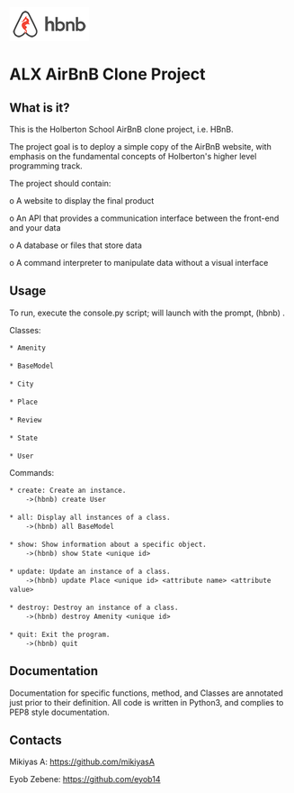 ![alt tag](https://github.com/dfbacon/AirBnB_clone/blob/master/web_static/images/logo.png)

ALX AirBnB Clone Project
=====================================

What is it?
-----------

This is the Holberton School AirBnB clone project, i.e. HBnB.

The project goal  is to deploy a simple copy of the AirBnB website, with
emphasis on the fundamental concepts of Holberton's higher level programming
track.

The project should contain:

  o A website to display the final product

  o An API that provides a communication interface between the front-end and your data

  o A database or files that store data

  o A command interpreter to manipulate data without a visual interface

Usage
-----

To run, execute the console.py script; will launch with the prompt, (hbnb) .

Classes:

	* Amenity

	* BaseModel

	* City

	* Place

	* Review

	* State

	* User

Commands:

	* create: Create an instance.
	    ->(hbnb) create User

	* all: Display all instances of a class.
	    ->(hbnb) all BaseModel

	* show: Show information about a specific object.
	    ->(hbnb) show State <unique id>

	* update: Update an instance of a class.
	    ->(hbnb) update Place <unique id> <attribute name> <attribute value>

	* destroy: Destroy an instance of a class.
	    ->(hbnb) destroy Amenity <unique id>

	* quit: Exit the program.
	    ->(hbnb) quit


Documentation
-------------

Documentation for specific functions, method, and Classes are annotated just
prior to their definition. All code is written in Python3, and complies to
PEP8 style documentation.

Contacts
--------

Mikiyas A: https://github.com/mikiyasA

Eyob Zebene: https://github.com/eyob14


